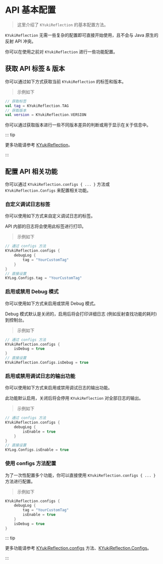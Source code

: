 # API 基本配置

> 这里介绍了 `KYukiReflection` 的基本配置方法。

`KYukiReflection` 无需一些复杂的配置即可直接开始使用，且不会与 Java 原生的反射 API 冲突。

你可以在使用之前对 `KYukiReflection` 进行一些功能配置。

## 获取 API 标签 & 版本

你可以通过如下方式获取当前 `KYukiReflection` 的标签和版本。

> 示例如下

```kotlin
// 获取标签
val tag = KYukiReflection.TAG
// 获取版本
val version = KYukiReflection.VERSION
```

你可以通过获取版本进行一些不同版本差异的判断或用于显示在关于信息中。

::: tip

更多功能请参考 [KYukiReflection](../api/public/io/github/dreammooncai/yukireflection/KYukiReflection)。

:::

## 配置 API 相关功能

你可以通过 `KYukiReflection.configs { ... }` 方法或 `KYukiReflection.Configs` 来配置相关功能。

### 自定义调试日志标签

你可以使用如下方式来自定义调试日志的标签。

API 内部的日志将会使用此标签进行打印。

> 示例如下

```kotlin
// 通过 configs 方法
KYukiReflection.configs {
    debugLog {
        tag = "YourCustomTag"
    }
}
// 直接设置
KYLog.Configs.tag = "YourCustomTag"
```

### 启用或禁用 Debug 模式

你可以使用如下方式来启用或禁用 Debug 模式。

Debug 模式默认是关闭的，启用后将会打印详细日志 (例如反射查找功能的耗时) 到控制台。

> 示例如下

```kotlin
// 通过 configs 方法
KYukiReflection.configs {
    isDebug = true
}
// 直接设置
KYukiReflection.Configs.isDebug = true
```

### 启用或禁用调试日志的输出功能

你可以使用如下方式来启用或禁用调试日志的输出功能。

此功能默认启用，关闭后将会停用 `KYukiReflection` 对全部日志的输出。

> 示例如下

```kotlin
// 通过 configs 方法
KYukiReflection.configs {
    debugLog {
        isEnable = true
    }
}
// 直接设置
KYLog.Configs.isEnable = true
```

### 使用 configs 方法配置

为了一次性配置多个功能，你可以直接使用 `KYukiReflection.configs { ... }` 方法进行配置。

> 示例如下

```kotlin
KYukiReflection.configs {
    debugLog {
        tag = "YourCustomTag"
        isEnable = true
    }
    isDebug = true
}
```

::: tip

更多功能请参考 [KYukiReflection.configs](../api/public/io/github/dreammooncai/yukireflection/KYukiReflection#configs-method) 方法、[KYukiReflection.Configs](../api/public/io/github/dreammooncai/yukireflection/KYukiReflection#configs-object)。

:::